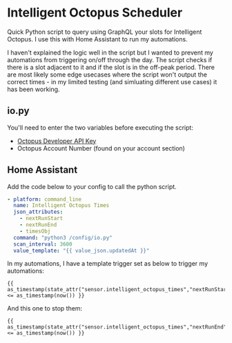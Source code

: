 # Intelligent Octopus Scheduler
Quick Python script to query using GraphQL your slots for Intelligent Octopus. I use this with Home Assistant to run my automations.

I haven't explained the logic well in the script but I wanted to prevent my automations from triggering on/off through the day. The script checks if there is a slot adjacent to it and if the slot is in the off-peak period. There are most likely some edge usecases where the script won't output the correct times - in my limited testing (and simluating different use cases) it has been working.

## io.py
You'll need to enter the two variables before executing the script:
- [Octopus Developer API Key](https://octopus.energy/dashboard/developer/)
- Octopus Account Number (found on your account section)

## Home Assistant
Add the code below to your config to call the python script. 

```yaml
- platform: command_line
  name: Intelligent Octopus Times
  json_attributes:
    - nextRunStart
    - nextRunEnd
    - timesObj
  command: "python3 /config/io.py"
  scan_interval: 3600
  value_template: "{{ value_json.updatedAt }}"
```

In my automations, I have a template trigger set as below to trigger my automations:
```  
{{ as_timestamp(state_attr("sensor.intelligent_octopus_times","nextRunStart")) <= as_timestamp(now()) }}
```
And this one to stop them:
```
{{ as_timestamp(state_attr("sensor.intelligent_octopus_times","nextRunEnd")) <= as_timestamp(now()) }}
```